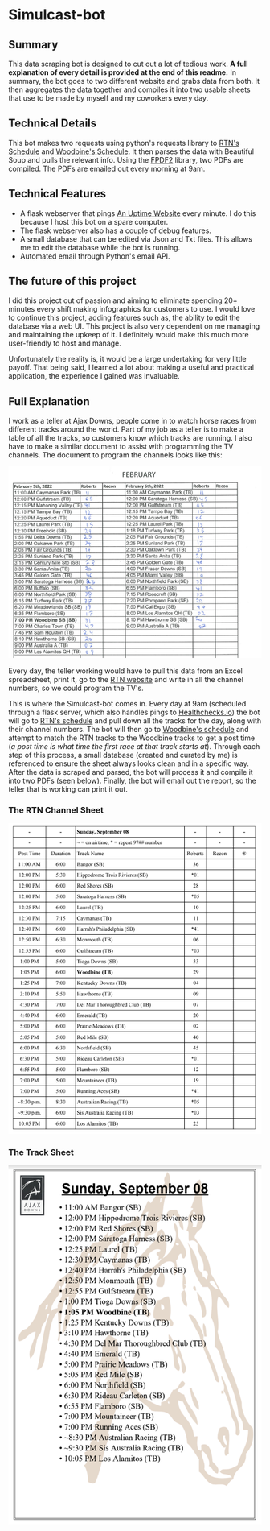 # Simulcast-bot

## Summary
This data scraping bot is designed to cut out a lot of tedious work. **A full explanation of every detail is provided at 
the end of this readme.** In summary, the bot goes to two different website 
and grabs data from both. It then aggregates the data together and compiles it into two usable sheets that use to be
made by myself and my coworkers every day. 

## Technical Details
This bot makes two requests using python's requests library to
[RTN's Schedule](https://www.rtn.tv/schedule/schedule.aspx) and [Woodbine's Schedule](https://woodbine.com/simulcasts/).
It then parses the data with Beautiful Soup and pulls the relevant info. Using the 
[FPDF2](https://py-pdf.github.io/fpdf2/index.html) library, two PDFs are compiled. The PDFs are emailed out every
morning at 9am.

## Technical Features
- A flask webserver that pings [An Uptime Website](https://healthchecks.io/) every minute. I do this because I host this bot on a spare computer.
- The flask webserver also has a couple of debug features.
- A small database that can be edited via Json and Txt files. This allows me to edit the database while the bot is running.
- Automated email through Python's email API.

## The future of this project
I did this project out of passion and aiming to eliminate spending 20+ minutes every shift making infographics for
customers to use. I would love to continue this project, adding features such as, the ability to edit the database via
a web UI. This project is also very dependent on me managing and maintaining the upkeep of it. I definitely would make
this much more user-friendly to host and manage.

Unfortunately the reality is, it would be a large undertaking for very little payoff. That being said, I learned a lot
about making a useful and practical application, the experience I gained was invaluable.

## Full Explanation
I work as a teller at Ajax Downs, people come in to watch horse races from different tracks around the world. Part of
my job as a teller is to make a table of all the tracks, so customers know which tracks are running. I also have to make
a similar document to assist with programming the TV channels. The document to program the channels looks like this:

<img src="resources/Old-RTN-Channel-Sheet.png" alt="Old RTN Track sheet">

Every day, the teller working would have to pull this data from an Excel spreadsheet, print it, go to the 
[RTN website](https://www.rtn.tv/schedule/schedule.aspx) and write in all the channel numbers, so we could program the 
TV's. 

This is where the Simulcast-bot comes in. Every day at 9am (scheduled through a flask server, which also handles pings
to [Healthchecks.io](https://healthchecks.io/)) the bot will go to 
[RTN's schedule](https://www.rtn.tv/schedule/schedule.aspx) and pull down all the tracks for the day, along with their
channel numbers. The bot will then go to [Woodbine's schedule](https://woodbine.com/simulcasts/) and attempt to match
the RTN tracks to the Woodbine tracks to get a post time (_a post time is what time the first race at that track 
starts at_). Through each step of this process, a small database (created and curated by me) is referenced to ensure
the sheet always looks clean and in a specific way. After the data is scraped and parsed, the bot will process it and
compile it into two PDFs (seen below). Finally, the bot will email out the report, so the teller that is working can 
print it out.

### The RTN Channel Sheet
![RTN Channel Sheet](resources/RTN-Channel-Sheet.png)

### The Track Sheet
![Counter Top Track Sheet](resources/Tracksheet.png)



 
